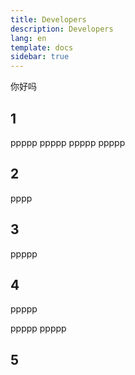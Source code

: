 ```yaml
---
title: Developers
description: Developers
lang: en
template: docs
sidebar: true
---
```


你好吗

## 1

ppppp
ppppp
ppppp
ppppp

## 2

pppp

## 3

ppppp

## 4

ppppp

ppppp
ppppp

## 5
